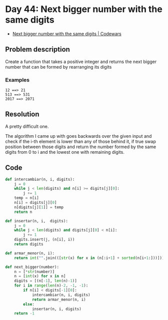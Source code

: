 # Day 44: Next bigger number with the same digits

- [Next bigger number with the same digits | Codewars](https://www.codewars.com/kata/55983863da40caa2c900004e)

## Problem description

Create a function that takes a positive integer and returns the next bigger number that can be formed by rearranging its digits

### Examples

```text
12 ==> 21
513 ==> 531
2017 ==> 2071
```

## Resolution

A pretty difficult one.

The algorithm I came up with goes backwards over the given input and check if the i-th element is lower than any of those behind it, if true swap position between those digits and return the number formed by the same digits from 0 to i and the lowest one with remaining digits.

## Code

```python
def intercambiar(n, i, digits):
    j = 0
    while j < len(digits) and n[i] >= digits[j][0]:
        j += 1
    temp = n[i]
    n[i] = digits[j][0]
    n[digits[j][1]] = temp
    return n

def insertar(n, i,  digits):
    j = 0
    while j < len(digits) and digits[j][0] < n[i]:
        j += 1
    digits.insert(j, (n[i], i))
    return digits

def armar_menor(n, i):
    return int("".join(([str(x) for x in (n[:i+1] + sorted(n[i+1:]))])))

def next_bigger(number):
    n = [*str(number)]
    n = [int(x) for x in n]
    digits = [(n[-1], len(n)-1)]
    for i in range(len(n)-2, -1, -1):
        if n[i] < digits[-1][0]:
            intercambiar(n, i, digits)
            return armar_menor(n, i)
        else:
            insertar(n, i, digits)
    return -1
```
